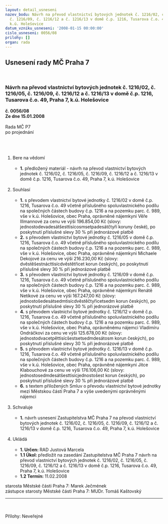 ```yaml
---
layout: detail_usneseni
nazev_bodu: Návrh na převod vlastnictví bytových jednotek č. 1216/02, č. 1216/05,
  č. 1216/09, č. 1216/12 a č. 1216/13 v domě č.p. 1216, Tusarova č.o. 49, Praha 7,
  k.ú. Holešovice
datum_vzniku_usneseni: '2008-01-15 00:00:00'
cislo_usneseni: 0056/08
prilohy: []
organ: rada
---
```

<div id="ucUsn_pList" class="usn">
	<span><h2>Usnesení rady MČ Praha 7 </h2>
<br></span><div class="standBody">
<span><h3>Návrh na převod vlastnictví bytových jednotek č. 1216/02, č. 1216/05, č. 1216/09, č. 1216/12 a č. 1216/13 v domě č.p. 1216, Tusarova č.o. 49, Praha 7, k.ú. Holešovice</h3></span><div class="center">
		<strong>č. 0056/08</strong><br>
	</div>
<div class="center">
		<strong>Ze dne 15.01.2008</strong><br><br>
	</div>Rada MČ P7<br>po projednání<br><br><br><ol>
<br><li>Bere na vědomí<br><ul>
<br><li>
<strong>1.</strong> předložený materiál - návrh na převod vlastnictví bytových jednotek č. 1216/02, č. 1216/05, č. 1216/09, č. 1216/12 a č. 1216/13 v domě č.p. 1216, Tusarova č.o. 49, Praha 7, k.ú. Holešovice</li>
</ul>
<br>
</li>
<li>Souhlasí<br><ul>
<br><li>
<strong>1.</strong> s převodem vlastnictví bytové jednotky č. 1216/02 v domě č.p. 1216, Tusarova č.o. 49 včetně příslušného spoluvlastnického podílu na společných částech budovy č.p. 1216 a na pozemku parc. č. 989, vše v k.ú. Holešovice, obec Praha, oprávněné nájemkyni Věře Illmannové za cenu ve výši 196.854,00 Kč (slovy: jednostodevadesátšesttisícosmsetpadesátčtyři koruny české), po poskytnutí příslušné slevy 30 % při jednorázové platbě<br>
</li>
<li>
<strong>2.</strong> s převodem vlastnictví bytové jednotky č. 1216/05 v domě č.p. 1216, Tusarova č.o. 49 včetně příslušného spoluvlastnického podílu na společných částech budovy č.p. 1216 a na pozemku parc. č. 989, vše v k.ú. Holešovice, obec Praha, oprávněné nájemkyni Michaele Dekojové za cenu ve výši 216.230,00 Kč (slovy: dvěstěšestnácttisícdvěstětřicet korun českých), po poskytnutí příslušné slevy 30 % při jednorázové platbě<br>
</li>
<li>
<strong>3.</strong> s převodem vlastnictví bytové jednotky č. 1216/09 v domě č.p. 1216, Tusarova č.o. 49 včetně příslušného spoluvlastnického podílu na společných částech budovy č.p. 1216 a na pozemku parc. č. 989, vše v k.ú. Holešovice, obec Praha, oprávněné nájemkyni Renátě Netíkové za cenu ve výši 167.247,00 Kč (slovy: jednostošedesátsedmtisícdvěstěčtyřicetsedm korun českých), po poskytnutí příslušné slevy 30 % při jednorázové platbě<br>
</li>
<li>
<strong>4.</strong> s převodem vlastnictví bytové jednotky č. 1216/12 v domě č.p. 1216, Tusarova č.o. 49 včetně příslušného spoluvlastnického podílu na společných částech budovy č.p. 1216 a na pozemku parc. č. 989, vše v k.ú. Holešovice, obec Praha, oprávněnému nájemci Vladimíru Ondráčkovi za cenu ve výši 125.678,00 Kč (slovy: jednostodvacetpěttisícšestsetsedmdesátosm korun českých), po poskytnutí příslušné slevy 30 % při jednorázové platbě<br>
</li>
<li>
<strong>5.</strong> s převodem vlastnictví bytové jednotky č. 1216/13 v domě č.p. 1216, Tusarova č.o. 49 včetně příslušného spoluvlastnického podílu na společných částech budovy č.p. 1216 a na pozemku parc. č. 989, vše v k.ú. Holešovice, obec Praha, oprávněné nájemkyni Jitce Klabouchové za cenu ve výši 176.106,00 Kč (slovy: jednostosedmdesátšesttisícjednostošest korun českých), po poskytnutí příslušné slevy 30 % při jednorázové platbě<br>
</li>
<li>
<strong>6.</strong> s textem přiložených Smluv o převodu vlastnictví bytové jednotky mezi Městskou částí Praha 7 a výše uvedenými oprávněnými nájemci</li>
</ul>
<br>
</li>
<li>Schvaluje<br><ul>
<br><li>
<strong>1.</strong> návrh usnesení Zastupitelstva MČ Praha 7 na převod vlastnictví bytových jednotek č. 1216/02, č. 1216/05, č. 1216/09, č. 1216/12 a č. 1216/13 v domě č.p. 1216, Tusarova č.o. 49, Praha 7, k.ú. Holešovice</li>
</ul>
<br>
</li>
<li>Ukládá<br><ul>
<br><li>
<strong>1. Určen: </strong>RAD Justová Marcela<br>
</li>
<li>
<strong>1.1 Úkol: </strong>předložit na zasedání Zastupitelstva MČ Praha 7 návrh na převod vlastnictví bytových jednotek č. 1216/02, č. 1216/05, č. 1216/09, č. 1216/12 a č. 1216/13 v domě č.p. 1216, Tusarova č.o. 49, Praha 7, k.ú. Holešovice<br>
</li>
<li>
<strong>1.2 Termín: </strong>11.02.2008</li>
</ul>
</li>
</ol>starosta Městské části Praha 7: Marek Ječmének<br>zástupce starosty Městské části Praha 7: MUDr. Tomáš Kaštovský <br><hr>
<br><br>Přílohy: Neveřejné</div>
</div>